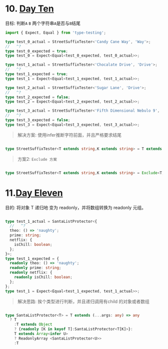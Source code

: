 # 10. [Day Ten](https://www.adventofts.com/events/2023/10)

目标: 判断`A` `B` 两个字符串`A`是否与`B`结尾

```ts
import { Expect, Equal } from 'type-testing';

type test_0_actual = StreetSuffixTester<'Candy Cane Way', 'Way'>;
//   ^?
type test_0_expected = true;
type test_0 = Expect<Equal<test_0_expected, test_0_actual>>;

type test_1_actual = StreetSuffixTester<'Chocalate Drive', 'Drive'>;
//   ^?
type test_1_expected = true;
type test_1 = Expect<Equal<test_1_expected, test_1_actual>>;

type test_2_actual = StreetSuffixTester<'Sugar Lane', 'Drive'>;
//   ^?
type test_2_expected = false;
type test_2 = Expect<Equal<test_2_expected, test_2_actual>>;

type test_3_actual = StreetSuffixTester<'Fifth Dimensional Nebulo 9', 'invalid'>;
//   ^?
type test_3_expected = false;
type test_3 = Expect<Equal<test_3_expected, test_3_actual>>;


```

>解决方案: 使用infer推断字符前面，并且严格要求结尾

```ts

type StreetSuffixTester<T extends string,K extends string> = T extends `${infer _}${K}`? true:false

```
> 方案2: `Exclude 方案` 

```ts

type StreetSuffixTester<T extends string,K extends string> = Exclude<T,`${string}${K}`> extends never ? true: false

```


# 11.[Day Eleven](https://www.adventofts.com/events/2023/11)


目的: 将对象 T 递归地 变为 readonly，并将数组转换为 readonly 元组。

```ts

type test_1_actual = SantaListProtector<{
  //   ^?
  theo: () => 'naughty';
  prime: string;
  netflix: {
    isChill: boolean;
  };
}>;
type test_1_expected = {
  readonly theo: () => 'naughty';
  readonly prime: string;
  readonly netflix: {
    readonly isChill: boolean;
  };
};
type test_1 = Expect<Equal<test_1_expected, test_1_actual>>;

```

> 解决思路: 挨个类型进行判断，并且递归调用有child 的对象或者数组


```ts

type SantaListProtector<T> = T extends (...args: any) => any
  ? T
	:T extends Object
	? {readonly [K in keyof T]:SantaListProtector<T[K]>}:
	T extends Array<infer U>
	? ReadonlyArray <SantaListProtector<U>>
	:T
	

```